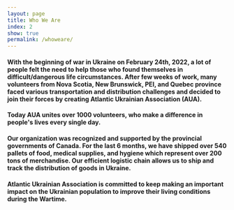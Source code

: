 ```yaml
---
layout: page
title: Who We Are
index: 2
show: true
permalink: /whoweare/
---
```


#### With the beginning of war in Ukraine on February 24th, 2022, a lot of people felt the need to help those who found themselves in difficult/dangerous life circumstances. After few weeks of work, many volunteers from Nova Scotia, New Brunswick, PEI, and Quebec province faced various transportation and distribution challenges and decided to join their forces by creating Atlantic Ukrainian Association (AUA).

#### Today AUA unites over 1000 volunteers, who make a difference in people's lives every single day.

#### Our organization was recognized and supported by the provincial governments of Canada. For the last 6 months, we have shipped over 540 pallets of food, medical supplies, and hygiene which represent over 200 tons of merchandise. Our efficient logistic chain allows us to ship and track the distribution of goods in Ukraine.

#### Atlantic Ukrainian Association is committed to keep making an important impact on the Ukrainian population to improve their living conditions during the Wartime. 